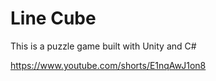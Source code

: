 # Line Cube

This is a puzzle game built with Unity and C#     

https://www.youtube.com/shorts/E1nqAwJ1on8
